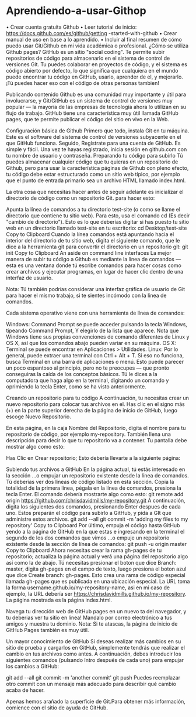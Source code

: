 # Aprendiendo-a-usar-Githop
• Crear cuenta gratuita Github  • Leer tutorial de inicio: https://docs.github.com/es/github/getting -started-with-github  • Crear manual de uso en base a lo aprendido.  • Incluir al final resumen de cómo puedo usar Git/Github en mi vida académica o profesional.
¿Cómo se utiliza Github pages?
GitHub es un sitio "social coding". Te permite subir repositorios de código para almacenarlo en el sistema de control de versiones Git. Tu puedes colaborar en proyectos de código, y el sistema es código abierto por defecto, lo que significa que cualquiera en el mundo puede encontrar tu código en GitHub, usarlo, aprender de el, y mejorarlo. ¡Tú puedes hacer eso con el código de otras personas tambien!

Publicando contenido
Github es una comunidad muy importante y útil para involucrarse, y Git/GitHub es un sistema de control de versiones muy popular — la mayoría de las empresas de tecnología ahora lo utilizan en su flujo de trabajo. GitHub tiene una característica muy útil llamada GitHub pages, que te permite publicar el código del sitio en vivo en la Web.

Configuración básica de Github
Primero que todo, instala Git en tu máquina. Este es el software del sistema de control de versiones subyacente en el que GitHub funciona.
Seguido, Regístrate para una cuenta de GitHub. Es simple y fácil.
Una vez te hayas registrado, inicia sesión en github.com con tu nombre de usuario y contraseña.
Preparando tu código para subirlo
Tú puedes almacenar cualquier código que tu quieras en un repositorio de Github, pero para usar la característica páginas de Github con pleno efecto, tu código debe estar estructurado como un sitio web típico, por ejemplo que el punto de entrada primario sea un archivo HTML llamado index.html.

La otra cosa que necesitas hacer antes de seguir adelante es inicializar el directorio de código como un repositorio Git. para hacer esto:

Apunta la línea de comandos a tu directorio test-site (o como se llame el directorio que contiene tu sitio web). Para esto, usa el comando cd (Es decir "cambio de directorio"). Esto es lo que deberías digitar si has puesto tu sitio web en un directorio llamado test-site en tu escritorio:
cd Desktop/test-site
Copy to Clipboard
Cuando la línea comandos está apuntando hacia el interior del directorio de tu sitio web, digita el siguiente comando, que le dice a la herramienta git para convertir el directorio en un repositorio git:
git init
Copy to Clipboard
An aside on command line interfaces
La mejor manera de subir tu código a Github es mediante la linea de comandos — esta es una ventana donde tú escribe comandos para hacer cosas como crear archivos y ejecutar programas, en lugar de hacer clic dentro de una interfaz de usuario. 

Nota: Tú también podrías considerar una interfaz gráfica de usuario de Git para hacer el mismo trabajo, si te sientes incómodo con la linea de comandos.

Cada sistema operativo viene con una herramienta de línea de comandos:

Windows: Command Prompt se puede acceder pulsando la tecla Windows, tipeando Command Prompt, Y elegirlo de la lista que aparece. Nota que Windows tiene sus propias convenciones de comando diferentes de Linux y OS X, así que los comandos abajo pueden variar en su máquina.
OS X: Terminal se puede encontrar en Aplicaciones > Utilidades.
Linux: Por lo general, puede extraer una terminal con Ctrl + Alt + T. Si eso no funciona, busca Terminal en una barra de aplicaciones o menú.
Esto puede parecer un poco espantoso al principio, pero no te preocupes — que pronto conseguiras la caída de los conceptos básicos. Tú le dices a la computadora que haga algo en la terminal, digitando un comando y oprimiendo la tecla Enter, como se ha visto anteriormente.

Creando un repositorio para tu código
A continuación, tu necesitas crear un nuevo repositorio para colocar tus archivos en el. Has clic en el signo más (+) en la parte superior derecha de la página de inicio de GitHub, luego escoge Nuevo Repositorio.

En esta página, en la caja Nombre del Repositorio, digita el nombre para tu repositorio de código, por ejemplo my-repository.
También llena una descripción para decir lo que tu repositorio va a contener. Tu pantalla debe mostrar algo como esto:

Has Clic en Crear repositorio; Esto debería llevarte a la siguiente página: 

Subiendo tus archivos a GitHub
En la página actual, tú estás interesado en la sección …o empujar un repositorio existente desde la línea de comandos. Tú deberias ver dos lineas de código listado en esta sección. Copia la totalidad de la primera línea, pégala en la línea de comandos, presiona la tecla Enter. El comando debería mostrarte algo como esto:
git remote add origin https://github.com/chrisdavidmills/my-repository.git
A continuación, digita los siguientes dos comandos, presionando Enter despues de cada uno. Estos preparán el código para subirlo a GitHub, y pida a GIt que administre estos archivos.
git add --all
git commit -m 'adding my files to my repository'
Copy to Clipboard
Por último, empuja el código hasta GitHub yendo a la página de GitHub en la que estas e ingresando en la terminal el segundo de los dos comandos que vimos …o empuje un repositorio existente desde la sección de línea de comandos:
git push -u origin master
Copy to Clipboard
Ahora necesitas crear la rama gh-pages de tu repositorio; actualiza la página actual y verá una página del repositorio algo así como la de abajo. Tú necesitas presionar el boton que dice Branch: master, digita gh-pages en el campo de texto, luego presiona el boton azul que dice Create branch: gh-pages. Esto crea una rama de código especial llamada gh-pages que es publicada en una ubicación especial. La URL toma la forma username.github.io/my-repository-name, asi en mi caso de ejemplo, la URL debería ser https://chrisdavidmills.github.io/my-repository. La página mostrada es la página index.html.

Navega tu dirección web de GitHub pages en un nuevo ta del navegador, y tu deberias ver tu sitio en linea! Mandalo por correo electrónico a tus amigos y muestra tu dominio.
Nota: Si te atascas, la página de inicio de GitHub Pages también es muy útil.

Un mayor conocimiento de GitHub
Si deseas realizar más cambios en su sitio de prueba y cargarlos en GitHub, simplemente tendrás que realizar el cambio en tus archivos como antes. A continuación, debes introducir los siguientes comandos (pulsando Intro después de cada uno) para empujar los cambios a GitHub:

git add --all
git commit -m 'another commit'
git push
Puedes reemplazar otro commit con un mensaje más adecuado para describir qué cambio acaba de hacer.

Apenas hemos arañado la superficie de Git.Para obtener más información, comience con el sitio de ayuda de GitHub.

